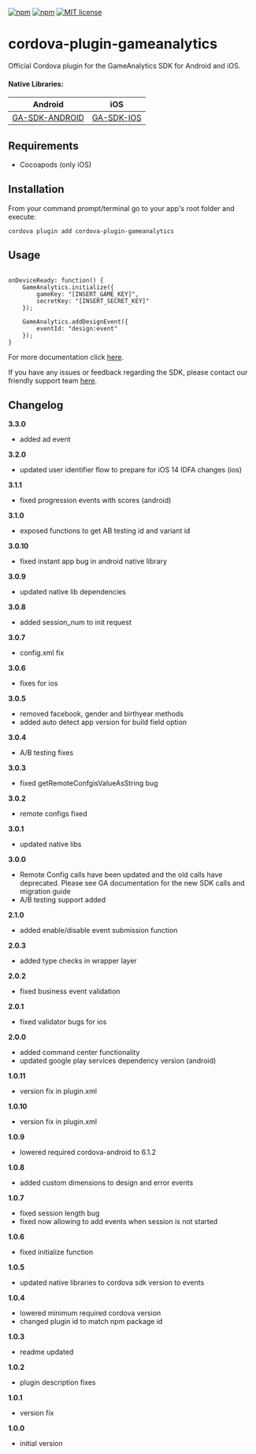 [![npm](https://img.shields.io/npm/v/cordova-plugin-gameanalytics.svg)](https://www.npmjs.com/package/cordova-plugin-gameanalytics)
[![npm](https://img.shields.io/npm/dt/cordova-plugin-gameanalytics.svg?label=npm%20downloads)](https://www.npmjs.com/package/cordova-plugin-gameanalytics)
[![MIT license](http://img.shields.io/badge/license-MIT-brightgreen.svg)](http://opensource.org/licenses/MIT)

# cordova-plugin-gameanalytics
Official Cordova plugin for the GameAnalytics SDK for Android and iOS.

#### Native Libraries:
Android | iOS
---------- | -----------
[GA-SDK-ANDROID](https://github.com/GameAnalytics/GA-SDK-ANDROID) |  [GA-SDK-IOS](https://cocoapods.org/pods/GA-SDK-IOS)

## Requirements
* Cocoapods (only iOS)

## Installation
From your command prompt/terminal go to your app's root folder and execute:

`cordova plugin add cordova-plugin-gameanalytics`

## Usage
```

onDeviceReady: function() {
    GameAnalytics.initialize({
        gameKey: "[INSERT_GAME_KEY]",
        secretKey: "[INSERT_SECRET_KEY]"
    });

    GameAnalytics.addDesignEvent({
        eventId: "design:event"
    });
}

```

For more documentation click [here](https://gameanalytics.com/docs/cordova-sdk).

If you have any issues or feedback regarding the SDK, please contact our friendly support team [here](https://gameanalytics.com/contact).

Changelog
---------
<!--(CHANGELOG_TOP)-->
**3.3.0**
* added ad event

**3.2.0**
* updated user identifier flow to prepare for iOS 14 IDFA changes (ios)

**3.1.1**
* fixed progression events with scores (android)

**3.1.0**
* exposed functions to get AB testing id and variant id

**3.0.10**
* fixed instant app bug in android native library

**3.0.9**
* updated native lib dependencies

**3.0.8**
* added session_num to init request

**3.0.7**
* config.xml fix

**3.0.6**
* fixes for ios

**3.0.5**
* removed facebook, gender and birthyear methods
* added auto detect app version for build field option

**3.0.4**
* A/B testing fixes

**3.0.3**
* fixed getRemoteConfgisValueAsString bug

**3.0.2**
* remote configs fixed

**3.0.1**
* updated native libs

**3.0.0**
* Remote Config calls have been updated and the old calls have deprecated. Please see GA documentation for the new SDK calls and migration guide
* A/B testing support added

**2.1.0**
* added enable/disable event submission function

**2.0.3**
* added type checks in wrapper layer

**2.0.2**
* fixed business event validation

**2.0.1**
* fixed validator bugs for ios

**2.0.0**
* added command center functionality
* updated google play services dependency version (android)

**1.0.11**
* version fix in plugin.xml

**1.0.10**
* version fix in plugin.xml

**1.0.9**
* lowered required cordova-android to 6.1.2

**1.0.8**
* added custom dimensions to design and error events

**1.0.7**
* fixed session length bug
* fixed now allowing to add events when session is not started

**1.0.6**
* fixed initialize function

**1.0.5**
* updated native libraries to cordova sdk version to events

**1.0.4**
* lowered minimum required cordova version
* changed plugin id to match npm package id

**1.0.3**
* readme updated

**1.0.2**
* plugin description fixes

**1.0.1**
* version fix

**1.0.0**
* initial version
